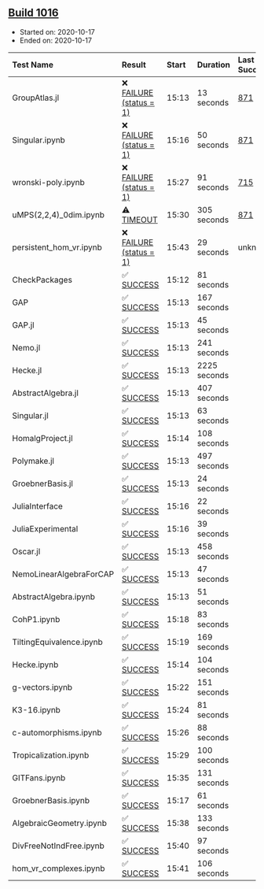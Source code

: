 ## [Build 1016](https://oscarci.mathematik.uni-kl.de/job/oscar-stable/1016/)

* Started on: 2020-10-17
* Ended on: 2020-10-17

| Test Name    | Result | Start | Duration | Last Success | First Failure |
|:-------------|:-------|:------|:---------|:-------------|:--------------|
| GroupAtlas.jl | ❌ [FAILURE (status = 1)](https://oscarci.mathematik.uni-kl.de/job/oscar-stable/1016/artifact/logs/build-1016/GroupAtlas.jl.log) | 15:13 | 13 seconds | [871](https://oscarci.mathematik.uni-kl.de/job/oscar-stable/871/) | [872](https://oscarci.mathematik.uni-kl.de/job/oscar-stable/872/) |
| Singular.ipynb | ❌ [FAILURE (status = 1)](https://oscarci.mathematik.uni-kl.de/job/oscar-stable/1016/artifact/logs/build-1016/Singular.ipynb.log) | 15:16 | 50 seconds | [871](https://oscarci.mathematik.uni-kl.de/job/oscar-stable/871/) | [872](https://oscarci.mathematik.uni-kl.de/job/oscar-stable/872/) |
| wronski-poly.ipynb | ❌ [FAILURE (status = 1)](https://oscarci.mathematik.uni-kl.de/job/oscar-stable/1016/artifact/logs/build-1016/wronski-poly.ipynb.log) | 15:27 | 91 seconds | [715](https://oscarci.mathematik.uni-kl.de/job/oscar-stable/715/) | [716](https://oscarci.mathematik.uni-kl.de/job/oscar-stable/716/) |
| uMPS(2,2,4)_0dim.ipynb | ⚠ [TIMEOUT](https://oscarci.mathematik.uni-kl.de/job/oscar-stable/1016/artifact/logs/build-1016/uMPS-2-2-4-_0dim.ipynb.log) | 15:30 | 305 seconds | [871](https://oscarci.mathematik.uni-kl.de/job/oscar-stable/871/) | [872](https://oscarci.mathematik.uni-kl.de/job/oscar-stable/872/) |
| persistent_hom_vr.ipynb | ❌ [FAILURE (status = 1)](https://oscarci.mathematik.uni-kl.de/job/oscar-stable/1016/artifact/logs/build-1016/persistent_hom_vr.ipynb.log) | 15:43 | 29 seconds | unknown | unknown |
| CheckPackages | ✅ [SUCCESS](https://oscarci.mathematik.uni-kl.de/job/oscar-stable/1016/artifact/logs/build-1016/CheckPackages.log) | 15:12 | 81 seconds |  |  |
| GAP | ✅ [SUCCESS](https://oscarci.mathematik.uni-kl.de/job/oscar-stable/1016/artifact/logs/build-1016/GAP.log) | 15:13 | 167 seconds |  |  |
| GAP.jl | ✅ [SUCCESS](https://oscarci.mathematik.uni-kl.de/job/oscar-stable/1016/artifact/logs/build-1016/GAP.jl.log) | 15:13 | 45 seconds |  |  |
| Nemo.jl | ✅ [SUCCESS](https://oscarci.mathematik.uni-kl.de/job/oscar-stable/1016/artifact/logs/build-1016/Nemo.jl.log) | 15:13 | 241 seconds |  |  |
| Hecke.jl | ✅ [SUCCESS](https://oscarci.mathematik.uni-kl.de/job/oscar-stable/1016/artifact/logs/build-1016/Hecke.jl.log) | 15:13 | 2225 seconds |  |  |
| AbstractAlgebra.jl | ✅ [SUCCESS](https://oscarci.mathematik.uni-kl.de/job/oscar-stable/1016/artifact/logs/build-1016/AbstractAlgebra.jl.log) | 15:13 | 407 seconds |  |  |
| Singular.jl | ✅ [SUCCESS](https://oscarci.mathematik.uni-kl.de/job/oscar-stable/1016/artifact/logs/build-1016/Singular.jl.log) | 15:13 | 63 seconds |  |  |
| HomalgProject.jl | ✅ [SUCCESS](https://oscarci.mathematik.uni-kl.de/job/oscar-stable/1016/artifact/logs/build-1016/HomalgProject.jl.log) | 15:14 | 108 seconds |  |  |
| Polymake.jl | ✅ [SUCCESS](https://oscarci.mathematik.uni-kl.de/job/oscar-stable/1016/artifact/logs/build-1016/Polymake.jl.log) | 15:13 | 497 seconds |  |  |
| GroebnerBasis.jl | ✅ [SUCCESS](https://oscarci.mathematik.uni-kl.de/job/oscar-stable/1016/artifact/logs/build-1016/GroebnerBasis.jl.log) | 15:13 | 24 seconds |  |  |
| JuliaInterface | ✅ [SUCCESS](https://oscarci.mathematik.uni-kl.de/job/oscar-stable/1016/artifact/logs/build-1016/JuliaInterface.log) | 15:16 | 22 seconds |  |  |
| JuliaExperimental | ✅ [SUCCESS](https://oscarci.mathematik.uni-kl.de/job/oscar-stable/1016/artifact/logs/build-1016/JuliaExperimental.log) | 15:16 | 39 seconds |  |  |
| Oscar.jl | ✅ [SUCCESS](https://oscarci.mathematik.uni-kl.de/job/oscar-stable/1016/artifact/logs/build-1016/Oscar.jl.log) | 15:13 | 458 seconds |  |  |
| NemoLinearAlgebraForCAP | ✅ [SUCCESS](https://oscarci.mathematik.uni-kl.de/job/oscar-stable/1016/artifact/logs/build-1016/NemoLinearAlgebraForCAP.log) | 15:13 | 47 seconds |  |  |
| AbstractAlgebra.ipynb | ✅ [SUCCESS](https://oscarci.mathematik.uni-kl.de/job/oscar-stable/1016/artifact/logs/build-1016/AbstractAlgebra.ipynb.log) | 15:13 | 51 seconds |  |  |
| CohP1.ipynb | ✅ [SUCCESS](https://oscarci.mathematik.uni-kl.de/job/oscar-stable/1016/artifact/logs/build-1016/CohP1.ipynb.log) | 15:18 | 83 seconds |  |  |
| TiltingEquivalence.ipynb | ✅ [SUCCESS](https://oscarci.mathematik.uni-kl.de/job/oscar-stable/1016/artifact/logs/build-1016/TiltingEquivalence.ipynb.log) | 15:19 | 169 seconds |  |  |
| Hecke.ipynb | ✅ [SUCCESS](https://oscarci.mathematik.uni-kl.de/job/oscar-stable/1016/artifact/logs/build-1016/Hecke.ipynb.log) | 15:14 | 104 seconds |  |  |
| g-vectors.ipynb | ✅ [SUCCESS](https://oscarci.mathematik.uni-kl.de/job/oscar-stable/1016/artifact/logs/build-1016/g-vectors.ipynb.log) | 15:22 | 151 seconds |  |  |
| K3-16.ipynb | ✅ [SUCCESS](https://oscarci.mathematik.uni-kl.de/job/oscar-stable/1016/artifact/logs/build-1016/K3-16.ipynb.log) | 15:24 | 81 seconds |  |  |
| c-automorphisms.ipynb | ✅ [SUCCESS](https://oscarci.mathematik.uni-kl.de/job/oscar-stable/1016/artifact/logs/build-1016/c-automorphisms.ipynb.log) | 15:26 | 88 seconds |  |  |
| Tropicalization.ipynb | ✅ [SUCCESS](https://oscarci.mathematik.uni-kl.de/job/oscar-stable/1016/artifact/logs/build-1016/Tropicalization.ipynb.log) | 15:29 | 100 seconds |  |  |
| GITFans.ipynb | ✅ [SUCCESS](https://oscarci.mathematik.uni-kl.de/job/oscar-stable/1016/artifact/logs/build-1016/GITFans.ipynb.log) | 15:35 | 131 seconds |  |  |
| GroebnerBasis.ipynb | ✅ [SUCCESS](https://oscarci.mathematik.uni-kl.de/job/oscar-stable/1016/artifact/logs/build-1016/GroebnerBasis.ipynb.log) | 15:17 | 61 seconds |  |  |
| AlgebraicGeometry.ipynb | ✅ [SUCCESS](https://oscarci.mathematik.uni-kl.de/job/oscar-stable/1016/artifact/logs/build-1016/AlgebraicGeometry.ipynb.log) | 15:38 | 133 seconds |  |  |
| DivFreeNotIndFree.ipynb | ✅ [SUCCESS](https://oscarci.mathematik.uni-kl.de/job/oscar-stable/1016/artifact/logs/build-1016/DivFreeNotIndFree.ipynb.log) | 15:40 | 97 seconds |  |  |
| hom_vr_complexes.ipynb | ✅ [SUCCESS](https://oscarci.mathematik.uni-kl.de/job/oscar-stable/1016/artifact/logs/build-1016/hom_vr_complexes.ipynb.log) | 15:41 | 106 seconds |  |  |
